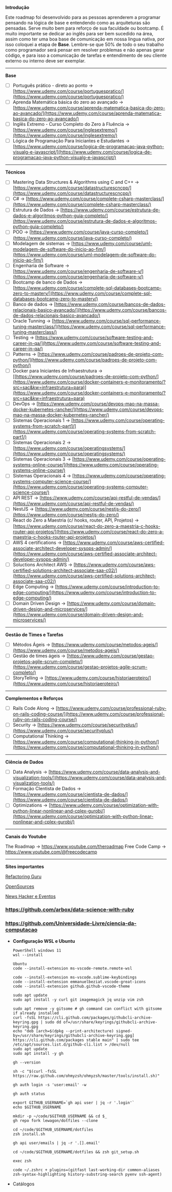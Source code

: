 **Introdução**

Este roadmap foi desenvolvido para as pessoas aprenderem a programar pensando na lógica de base e entendendo como as arquiteturas são pensadas. Serve muito bem para reforço de sua faculdade ou bootcamp. É muito importante se dedicar ao inglês para ser bem sucedido na área, assim como ter uma boa base de comunicação em nossa lingua nativa, por isso coloquei a etapa de **Base**. Lembre-se que 50% de todo o seu trabalho como programador será pensar em resolver problemas e não apenas gerar código, e para isso a comunicação de tarefas e entendimento de seu cliente externo ou interno deve ser exemplar.

---

**Base**

- [ ] Português prático - direto ao ponto → [https://www.udemy.com/course/portuguespratico/](https://www.udemy.com/course/portuguespratico/)
- [ ] Aprenda Matemática básica do zero ao avançado → [https://www.udemy.com/course/aprenda-matematica-basica-do-zero-ao-avancado/](https://www.udemy.com/course/aprenda-matematica-basica-do-zero-ao-avancado/)
- [ ] Inglês Extremo - Curso Completo do Zero à Fluência → [https://www.udemy.com/course/inglesextremo/](https://www.udemy.com/course/inglesextremo/)
- [ ] Lógica de Programação Para Iniciantes e Estudantes → [https://www.udemy.com/course/logica-de-programacao-java-python-visualg-e-javascript/](https://www.udemy.com/course/logica-de-programacao-java-python-visualg-e-javascript/)

---

**Técnicos**

- [ ] Mastering Data Structures & Algorithms using C and C++ → [https://www.udemy.com/course/datastructurescncpp/](https://www.udemy.com/course/datastructurescncpp/)
- [ ] C# → [https://www.udemy.com/course/complete-csharp-masterclass/](https://www.udemy.com/course/complete-csharp-masterclass/)
- [ ] Estrutura de Dados → [https://www.udemy.com/course/estrutura-de-dados-e-algoritmos-python-guia-completo/](https://www.udemy.com/course/estrutura-de-dados-e-algoritmos-python-guia-completo/)
- [ ] POO → [https://www.udemy.com/course/java-curso-completo/](https://www.udemy.com/course/java-curso-completo/)
- [ ] Modelagem de sistemas → [https://www.udemy.com/course/uml-modelagem-de-software-do-inicio-ao-fim/](https://www.udemy.com/course/uml-modelagem-de-software-do-inicio-ao-fim/)
- [ ] Engenharia de Software → [https://www.udemy.com/course/engenharia-de-software-v/](https://www.udemy.com/course/engenharia-de-software-v/)
- [ ] Bootcamp de banco de Dados → [https://www.udemy.com/course/complete-sql-databases-bootcamp-zero-to-mastery/](https://www.udemy.com/course/complete-sql-databases-bootcamp-zero-to-mastery/)
- [ ] Banco de dados → [https://www.udemy.com/course/bancos-de-dados-relacionais-basico-avancado/](https://www.udemy.com/course/bancos-de-dados-relacionais-basico-avancado/)
- [ ] Oracle Tunning → [https://www.udemy.com/course/sql-performance-tuning-masterclass/](https://www.udemy.com/course/sql-performance-tuning-masterclass/)
- [ ] Testing → [https://www.udemy.com/course/software-testing-and-career-in-qa/](https://www.udemy.com/course/software-testing-and-career-in-qa/)
- [ ] Patterns → [https://www.udemy.com/course/padroes-de-projeto-com-python/](https://www.udemy.com/course/padroes-de-projeto-com-python/)
- [ ] Docker para Iniciantes de Infraestrutura → [[https://www.udemy.com/course/padroes-de-projeto-com-python/](https://www.udemy.com/course/docker-containers-e-monitoramento/?src=sac&kw=infraestrutura+para)](https://www.udemy.com/course/docker-containers-e-monitoramento/?src=sac&kw=infraestrutura+para)
- [ ] DevOps → [https://www.udemy.com/course/devops-mao-na-massa-docker-kubernetes-rancher/](https://www.udemy.com/course/devops-mao-na-massa-docker-kubernetes-rancher/)
- [ ] Sistemas Operacionais 1 → [https://www.udemy.com/course/operating-systems-from-scratch-part1/](https://www.udemy.com/course/operating-systems-from-scratch-part1/)
- [ ] Sistemas Operacionais 2 → [https://www.udemy.com/course/operatingsystems/](https://www.udemy.com/course/operatingsystems/)
- [ ] Sistemas Operacionais 3 → [https://www.udemy.com/course/operating-systems-online-course/](https://www.udemy.com/course/operating-systems-online-course/)
- [ ] Sistemas Operacionais 4 → [https://www.udemy.com/course/operating-systems-computer-science-course/](https://www.udemy.com/course/operating-systems-computer-science-course/)
- [ ] API REST → [https://www.udemy.com/course/api-restful-de-vendas/](https://www.udemy.com/course/api-restful-de-vendas/)
- [ ] NestJS → [https://www.udemy.com/course/nestjs-do-zero/](https://www.udemy.com/course/nestjs-do-zero/)
- [ ] React do Zero a Maestria (c/ hooks, router, API, Projetos) → [https://www.udemy.com/course/react-do-zero-a-maestria-c-hooks-router-api-projetos/](https://www.udemy.com/course/react-do-zero-a-maestria-c-hooks-router-api-projetos/)
- [ ] AWS 4 certifications → [https://www.udemy.com/course/aws-certified-associate-architect-developer-sysops-admin/](https://www.udemy.com/course/aws-certified-associate-architect-developer-sysops-admin/)
- [ ] Soluctions Architect AWS → [https://www.udemy.com/course/aws-certified-solutions-architect-associate-saa-c02/](https://www.udemy.com/course/aws-certified-solutions-architect-associate-saa-c02/)
- [ ] Edge Computing → [https://www.udemy.com/course/introduction-to-edge-computing/](https://www.udemy.com/course/introduction-to-edge-computing/)
- [ ] Domain Driven Design → [https://www.udemy.com/course/domain-driven-design-and-microservices/](https://www.udemy.com/course/domain-driven-design-and-microservices/)

---

**Gestão de Times e Tarefas**

- [ ] Métodos Ágeis → [https://www.udemy.com/course/metodos-ageis/](https://www.udemy.com/course/metodos-ageis/)
- [ ] Gestão de times ágeis → [https://www.udemy.com/course/gestao-projetos-agile-scrum-completo/](https://www.udemy.com/course/gestao-projetos-agile-scrum-completo/) 
- [ ] StoryTelling → [https://www.udemy.com/course/historiaeroteiro/](https://www.udemy.com/course/historiaeroteiro/)

---

**Complementos e Reforços**

- [ ] Rails Code Along → [https://www.udemy.com/course/professional-ruby-on-rails-coding-course/](https://www.udemy.com/course/professional-ruby-on-rails-coding-course/)
- [ ] Security → [https://www.udemy.com/course/securityplus/](https://www.udemy.com/course/securityplus/)
- [ ] Computational Thinking → [https://www.udemy.com/course/computational-thinking-in-python/](https://www.udemy.com/course/computational-thinking-in-python/)

---

**Ciência de Dados**

- [ ] Data Analysis → [https://www.udemy.com/course/data-analysis-and-visualization-tools/](https://www.udemy.com/course/data-analysis-and-visualization-tools/)
- [ ] Formação CIentista de Dados → [https://www.udemy.com/course/cientista-de-dados/](https://www.udemy.com/course/cientista-de-dados/)
- [ ] Optimizations → [https://www.udemy.com/course/optimization-with-python-linear-nonlinear-and-cplex-gurobi/](https://www.udemy.com/course/optimization-with-python-linear-nonlinear-and-cplex-gurobi/)

---

**Canais do Youtube**

The Roadmap → https://www.youtube.com/theroadmap
Free Code Camp → https://www.youtube.com/@freecodecamp

---

**Sites importantes**

[Refactoring Guru](https://refactoring.guru/pt-br)

[OpenSources](https://github.com/sindresorhus/awesome)

[News Hacker e Eventos](https://wagnerfusca.github.io/eventos/)

### https://github.com/arbox/data-science-with-ruby

### https://github.com/Universidade-Livre/ciencia-da-computacao

- **Configuração WSL e Ubuntu**
    
    ```
    PowerShell windows 11
    wsl --install
    
    Ubuntu
    code --install-extension ms-vscode-remote.remote-wsl
    
    code --install-extension ms-vscode.sublime-keybindings
    code --install-extension emmanuelbeziat.vscode-great-icons
    code --install-extension github.github-vscode-theme
    
    sudo apt update
    sudo apt install -y curl git imagemagick jq unzip vim zsh
    
    sudo apt remove -y gitsome # gh command can conflict with gitsome if already installed
    curl -fsSL https://cli.github.com/packages/githubcli-archive-keyring.gpg | sudo dd of=/usr/share/keyrings/githubcli-archive-keyring.gpg
    echo "deb [arch=$(dpkg --print-architecture) signed-by=/usr/share/keyrings/githubcli-archive-keyring.gpg] https://cli.github.com/packages stable main" | sudo tee /etc/apt/sources.list.d/github-cli.list > /dev/null
    sudo apt update
    sudo apt install -y gh
    
    gh --version
    
    sh -c "$(curl -fsSL https://raw.github.com/ohmyzsh/ohmyzsh/master/tools/install.sh)"
    
    gh auth login -s 'user:email' -w
    
    gh auth status
    
    export GITHUB_USERNAME=`gh api user | jq -r '.login'`
    echo $GITHUB_USERNAME
    
    mkdir -p ~/code/$GITHUB_USERNAME && cd $_
    gh repo fork lewagon/dotfiles --clone
    
    cd ~/code/$GITHUB_USERNAME/dotfiles
    zsh install.sh
    
    gh api user/emails | jq -r '.[].email'
    
    cd ~/code/$GITHUB_USERNAME/dotfiles && zsh git_setup.sh
    
    exec zsh
    
    code ~/.zshrc + plugins=(gitfast last-working-dir common-aliases zsh-syntax-highlighting history-substring-search pyenv ssh-agent)
    ```
    
- Catálogos
